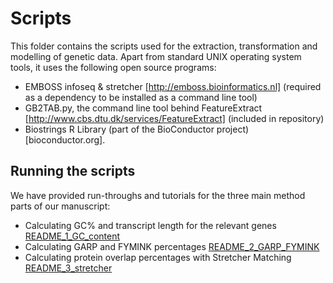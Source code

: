 # Scripts


This folder contains the scripts used for the extraction, transformation and modelling of genetic data. Apart from standard UNIX operating system tools, it uses the following open source programs:

- EMBOSS infoseq & stretcher [http://emboss.bioinformatics.nl] (required as a dependency to be installed as a command line tool)
- GB2TAB.py, the command line tool behind FeatureExtract [http://www.cbs.dtu.dk/services/FeatureExtract]  (included in repository)
- Biostrings R Library (part of the BioConductor project) [bioconductor.org].

## Running the scripts

We have provided run-throughs and tutorials for the three main method parts of our manuscript:

- Calculating GC% and transcript length for the relevant genes [README_1_GC_content](https://github.com/thomasintveld/vertebrate-landscapes-genomics/blob/master/scripts/README_1_GC_content.md)
- Calculating GARP and FYMINK percentages [README_2_GARP_FYMINK](https://github.com/thomasintveld/vertebrate-landscapes-genomics/blob/master/scripts/README_2_GARP_FYMINK.md)
- Calculating protein overlap percentages with Stretcher Matching [README_3_stretcher](https://github.com/thomasintveld/vertebrate-landscapes-genomics/blob/master/scripts/README_3_stretcher.md)


